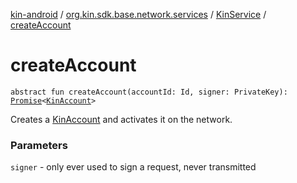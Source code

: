 [kin-android](../../index.md) / [org.kin.sdk.base.network.services](../index.md) / [KinService](index.md) / [createAccount](./create-account.md)

# createAccount

`abstract fun createAccount(accountId: Id, signer: PrivateKey): `[`Promise`](../../org.kin.sdk.base.tools/-promise/index.md)`<`[`KinAccount`](../../org.kin.sdk.base.models/-kin-account/index.md)`>`

Creates a [KinAccount](../../org.kin.sdk.base.models/-kin-account/index.md) and activates it on the network.

### Parameters

`signer` - only ever used to sign a request, never transmitted